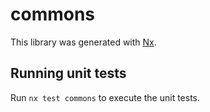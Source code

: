 # commons

This library was generated with [Nx](https://nx.dev).

## Running unit tests

Run `nx test commons` to execute the unit tests.
